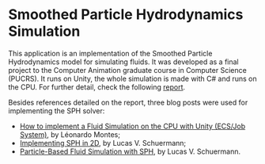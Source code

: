 # Smoothed Particle Hydrodynamics Simulation

This application is an implementation of the Smoothed Particle Hydrodynamics model for simulating fluids. It was developed as a final project to the Computer Animation graduate course in Computer Science (PUCRS). It runs on Unity, the whole simulation is made with C# and runs on the CPU. For further detail, check the following [report](https://github.com/ggschuler/Smoothed-particle-hydrodynamics-sim/blob/main/Smoothed_Particle_Hydrodynamics_Solver_for_Fluid_Simulations.pdf).

Besides references detailed on the report, three blog posts were used for implementing the SPH solver:
* [How to implement a Fluid Simulation on the CPU with Unity (ECS/Job System)](https://medium.com/@leomontes_60748/how-to-implement-a-fluid-simulation-on-the-cpu-with-unity-ecs-job-system-bf90a0f2724f), by Léonardo Montes;
* [Implementing SPH in 2D](https://lucasschuermann.com/writing/implementing-sph-in-2d), by Lucas V. Schuermann; 
* [Particle-Based Fluid Simulation with SPH](https://lucasschuermann.com/writing/particle-based-fluid-simulation), by Lucas V. Schuermann.
